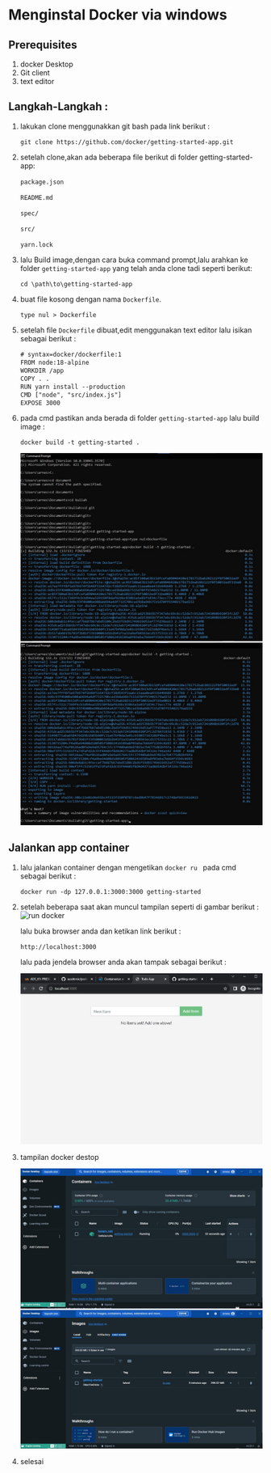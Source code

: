 # Menginstal Docker via windows

## Prerequisites
1. docker Desktop
2. Git client
3. text editor


## Langkah-Langkah :

1. lakukan clone menggunakkan git bash pada link berikut :
   ```
   git clone https://github.com/docker/getting-started-app.git
   ```
2. setelah clone,akan ada beberapa file berikut di folder getting-started-app:

   `package.json`

   `README.md`

   `spec/`

   `src/`

   `yarn.lock`

3. lalu Build image,dengan cara buka command prompt,lalu arahkan ke folder `getting-started-app` yang telah anda clone tadi seperti berikut:
   ```
   cd \path\to\getting-started-app
   ```
4. buat file kosong dengan nama `Dockerfile`.
   ```
   type nul > Dockerfile
   ```
5. setelah file `Dockerfile` dibuat,edit menggunakan text editor lalu isikan sebagai berikut :
   ```
   # syntax=docker/dockerfile:1
   FROM node:18-alpine
   WORKDIR /app
   COPY . .
   RUN yarn install --production
   CMD ["node", "src/index.js"]
   EXPOSE 3000
   ```
6. pada cmd pastikan anda berada di folder `getting-started-app` lalu build image :
   ```
   docker build -t getting-started .
   ```
   ![build docker](./01-docker-gett-start1.jpg)
   ![build docker](./02-docker-gett-start2.jpg)
## Jalankan app container

1. lalu jalankan container dengan mengetikan `docker ru ` pada cmd sebagai berikut :
   ```
   docker run -dp 127.0.0.1:3000:3000 getting-started
   ```
2. setelah beberapa saat akan muncul tampilan seperti di gambar berikut :
   ![run docker](./)


    lalu buka browser anda dan ketikan link berikut :
    ```
    http://localhost:3000
    ```

    lalu pada jendela browser anda akan tampak sebagai berikut :

    ![localhost](./05-docker-localhost-3000.jpg)
    
3. tampilan docker destop
   
   ![taruh gambar disini](./03-docker-container-gui.jpg)
   ![taruh gambar disini](./04-docker-images-gui.jpg)

4. selesai
